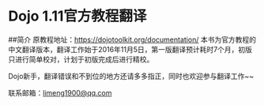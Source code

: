 # Dojo 1.11官方教程翻译

##简介
原教程地址：https://dojotoolkit.org/documentation/
本书为官方教程的中文翻译版本，翻译工作始于2016年11月5日，第一版翻译预计耗时7个月，初版只进行简单校对，计划于初版完成后进行精校。

Dojo新手，翻译错误和不到位的地方还请多多指正，同时也欢迎参与翻译工作~~

联系邮箱：limeng1900@qq.com 
